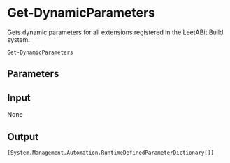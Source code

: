 # Get-DynamicParameters

Gets dynamic parameters for all extensions registered in the LeetABit.Build system.

```Get-DynamicParameters```

## Parameters

## Input

None

## Output

```[System.Management.Automation.RuntimeDefinedParameterDictionary[]]```
